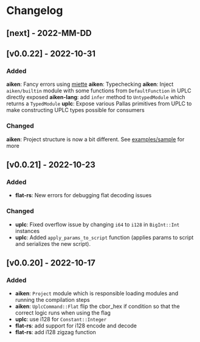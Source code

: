 # Changelog

## [next] - 2022-MM-DD

## [v0.0.22] - 2022-10-31

### Added

**aiken**: Fancy errors using [miette](https://github.com/zkat/miette)
**aiken**: Typechecking
**aiken**: Inject `aiken/builtin` module with some functions from `DefaultFunction` in UPLC directly exposed
**aiken-lang**: add `infer` method to `UntypedModule` which returns a `TypedModule`
**uplc**: Expose various Pallas primitives from UPLC to make constructing
UPLC types possible for consumers

### Changed

**aiken**: Project structure is now a bit different. See [examples/sample](https://github.com/txpipe/aiken/tree/main/examples/sample) for more

## [v0.0.21] - 2022-10-23

### Added

- **flat-rs**: New errors for debugging flat decoding issues

### Changed

- **uplc**: Fixed overflow issue by changing `i64` to `i128` in `BigInt::Int` instances
- **uplc**: Added `apply_params_to_script` function (applies params to script and serializes the new script).

## [v0.0.20] - 2022-10-17

### Added

- **aiken**: `Project` module which is responsible loading modules and running the compilation steps
- **aiken**: `UplcCommand::Flat` flip the cbor_hex if condition so that the correct logic runs when using the flag
- **uplc**: use i128 for `Constant::Integer`
- **flat-rs**: add support for i128 encode and decode
- **flat-rs**: add i128 zigzag function
